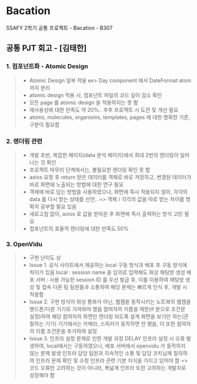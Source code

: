 # Bacation
SSAFY 2학기 공통 프로젝트 - Bacation - B307 
## 공통 PJT 회고 - [김태한]
### 1. 컴포넌트화 - Atomic Design
> - Atomic Design 일부 적용
> ex> Day component 에서 DateFormat atom 까지 분리
> - atomic design 적용 시, 컴포넌트 파일의 코드 길이 감소 확인
> - 모든 page 를 atomic design 을 적용하지는 못 함
> - 재사용성에 대한 만족도 약 20%.. 추후 프로젝트 시 도전 및 개선 필요
> - atoms, molecules, organisms, templates, pages 에 대한 명확한 기준, 구분이 필요함

### 2. 렌더링 관련
> - 개발 초반, 복잡한 페이지(data 분석 페이지)에서 최대 2번의 렌더링이 일어나는 것 확인
> - 프로젝트 마무리 단계에서는, 불필요한 렌더링 확인 못 함
> - axios 요청 후 return 받은 데이터를 객체로 바로 저장하고, 변경된 데이터가 바로 화면에 노출되는 방법에 대한 연구 필요
> - 객체에 바로 담는 방법을 사용하였으나, 화면에 즉시 적용되지 않아, 각각의 data 를 다시 받는 상태를 선언.. => 객체 / 각각의 값을 따로 받는 차이를 명확히 공부할 필요 있음
> - 새로고침 없이, axios 로 값을 받아온 후 화면에 즉시 출력하는 방식 고민 필요
> - 컴포넌트의 효율적 렌더링에 대한 만족도 50% 

### 3. OpenVidu
> - 구현 난이도 상
> - Issue 1. 공식 사이트에서 제공하는 local 구동 방식과 배포 후 구동 방식에 차이가 있음
>   local : session name 을 임의로 입력해도 화상 채팅방 생성
>   배포 서버 : 사용 가능한 session ID 를 우선 발급 후, 이를 이용하여 채팅방 생성 및 접속
>   다른 팀 팀원들과 소통하여 해당 문제는 빠르게 인식 후, 개발 시 적용함
> - Issue 2. 구현 방식이 화상 통화가 아닌, 웹캠을 동작시키는 노트북의 웹캠을 핸드폰/다른 기기로 가져와야 했음
>   참여자의 이름을 제한(if 문으로 조건문 설정)하여 해당 참여자의 화면만 렌더링 되도록 설계
>   화면을 보기만 하는(관찰하는 기기) 기기에서는 카메라, 스피커가 동작하면 안 됐음, 이 또한 참여자의 이름 조건문을 추가하여 설정
> - Issue 3. 인프라 설정 문제로 인한 개발 과정 DELAY
>   인프라 설정 시 오류 발생하여, local에서는 구동하였으나, 배포 서버에서 openvidu 가 동작하지 않는 문제 발생
>   인프라 담당 팀원과 지속적인 소통 및 담당 코치님께 질의하여 인프라 문제 확인 및 수정
>   인프라 관련 기본 지식을 가지고 있어야 함 => 코드 오류만 고려하는 것이 아니라, 폭넓게 인프라 또한 고려하는 개발자로 성장해야 함

